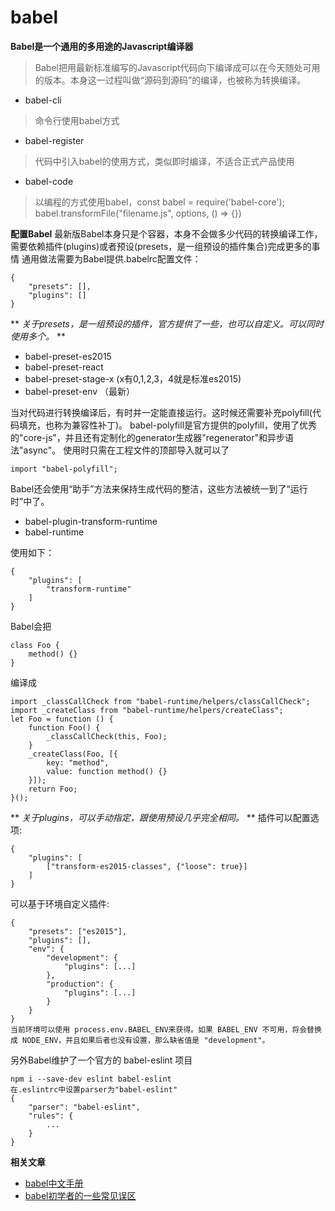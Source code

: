 # babel

**Babel是一个通用的多用途的Javascript编译器**
> Babel把用最新标准编写的Javascript代码向下编译成可以在今天随处可用的版本。本身这一过程叫做“源码到源码”的编译，也被称为转换编译。

* babel-cli
> 命令行使用babel方式
* babel-register
> 代码中引入babel的使用方式，类似即时编译，不适合正式产品使用
* babel-code
> 以编程的方式使用babel，const babel = require('babel-core'); babel.transformFile("filename.js", options, () => {})

**配置Babel**
最新版Babel本身只是个容器，本身不会做多少代码的转换编译工作，需要依赖插件(plugins)或者预设(presets，是一组预设的插件集合)完成更多的事情
通用做法需要为Babel提供.babelrc配置文件：
> 
    {
        "presets": [],
        "plugins": []
    }

** *关于presets，是一组预设的插件，官方提供了一些，也可以自定义。可以同时使用多个。* **
* babel-preset-es2015
* babel-preset-react
* babel-preset-stage-x (x有0,1,2,3，4就是标准es2015)
* babel-preset-env （最新）

当对代码进行转换编译后，有时并一定能直接运行。这时候还需要补充polyfill(代码填充，也称为兼容性补丁)。
babel-polyfill是官方提供的polyfill，使用了优秀的"core-js"，并且还有定制化的generator生成器"regenerator"和异步语法"async"。
使用时只需在工程文件的顶部导入就可以了
> 
    import "babel-polyfill";

Babel还会使用“助手”方法来保持生成代码的整洁，这些方法被统一到了“运行时”中了。
* babel-plugin-transform-runtime
* babel-runtime

使用如下：
> 
    {
        "plugins": [
            "transform-runtime"
        ]
    }

Babel会把
> 
    class Foo {
        method() {}
    }
    
编译成
> 
    import _classCallCheck from "babel-runtime/helpers/classCallCheck";
    import _createClass from "babel-runtime/helpers/createClass";
    let Foo = function () {
        function Foo() {
            _classCallCheck(this, Foo);
        }
        _createClass(Foo, [{
            key: "method",
            value: function method() {}
        }]);
        return Foo;
    }();

** *关于plugins，可以手动指定，跟使用预设几乎完全相同。* **
插件可以配置选项:
> 
    {
        "plugins": [
            ["transform-es2015-classes", {"loose": true}]
        ]
    }

可以基于环境自定义插件:
> 
    {
        "presets": ["es2015"],
        "plugins": [],
        "env": {
            "development": {
                "plugins": [...]
            },
            "production": {
                "plugins": [...]
            }
        }
    }
    当前环境可以使用 process.env.BABEL_ENV来获得。如果 BABEL_ENV 不可用，将会替换成 NODE_ENV，并且如果后者也没有设置，那么缺省值是 "development"。

另外Babel维护了一个官方的 babel-eslint 项目
> 
    npm i --save-dev eslint babel-eslint
    在.eslintrc中设置parser为"babel-eslint"
    {
        "parser": "babel-eslint",
        "rules": {
            ...
        }
    }


**相关文章**
* [babel中文手册](https://github.com/thejameskyle/babel-handbook/tree/master/translations/zh-Hans)
* [babel初学者的一些常见误区](https://github.com/youngwind/blog/issues/68)